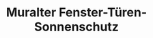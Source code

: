 ---
title: "Muralter Fenster-Türen-Sonnenschutz"
url: /klagenfurt-am-woerthersee/muralter-fenster-tueren-sonnenschutz/
shop: Möbel
---